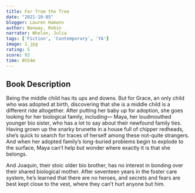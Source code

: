 ```yaml
---
title: Far from the Tree
date: "2021-10-05"
blogger: Lauren Hamann
author: Benway, Robin
narrator: Whelan, Julia
tags: ['Fiction', 'Contemporary', 'YA']
image: 1.jpg
rating: 5
score: 93
time: 8h54m
---
```



## Book Description

Being the middle child has its ups and downs.
But for Grace, an only child who was adopted at birth, discovering that she is a middle child is a different ride altogether. After putting her baby up for adoption, she goes looking for her biological family, including— Maya, her loudmouthed younger bio sister, who has a lot to say about their newfound family ties. Having grown up the snarky brunette in a house full of chipper redheads, she’s quick to search for traces of herself among these not-quite strangers. And when her adopted family’s long-buried problems begin to explode to the surface, Maya can’t help but wonder where exactly it is that she belongs.

And Joaquin, their stoic older bio brother, has no interest in bonding over their shared biological mother. After seventeen years in the foster care system, he’s learned that there are no heroes, and secrets and fears are best kept close to the vest, where they can’t hurt anyone but him.